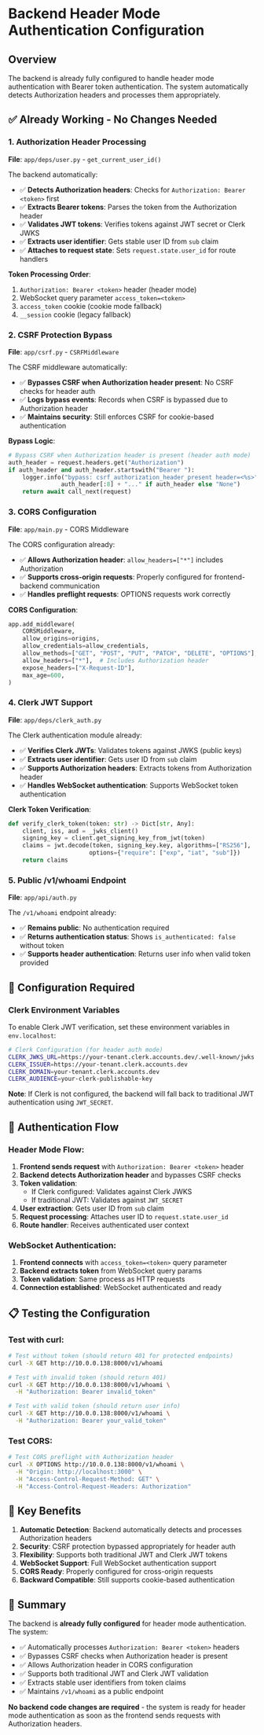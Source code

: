 # Backend Header Mode Authentication Configuration

## Overview
The backend is already fully configured to handle header mode authentication with Bearer token authentication. The system automatically detects Authorization headers and processes them appropriately.

## ✅ **Already Working - No Changes Needed**

### 1. Authorization Header Processing
**File**: `app/deps/user.py` - `get_current_user_id()`

The backend automatically:
- ✅ **Detects Authorization headers**: Checks for `Authorization: Bearer <token>` first
- ✅ **Extracts Bearer tokens**: Parses the token from the Authorization header
- ✅ **Validates JWT tokens**: Verifies tokens against JWT secret or Clerk JWKS
- ✅ **Extracts user identifier**: Gets stable user ID from `sub` claim
- ✅ **Attaches to request state**: Sets `request.state.user_id` for route handlers

**Token Processing Order**:
1. `Authorization: Bearer <token>` header (header mode)
2. WebSocket query parameter `access_token=<token>`
3. `access_token` cookie (cookie mode fallback)
4. `__session` cookie (legacy fallback)

### 2. CSRF Protection Bypass
**File**: `app/csrf.py` - `CSRFMiddleware`

The CSRF middleware automatically:
- ✅ **Bypasses CSRF when Authorization header present**: No CSRF checks for header auth
- ✅ **Logs bypass events**: Records when CSRF is bypassed due to Authorization header
- ✅ **Maintains security**: Still enforces CSRF for cookie-based authentication

**Bypass Logic**:
```python
# Bypass CSRF when Authorization header is present (header auth mode)
auth_header = request.headers.get("Authorization")
if auth_header and auth_header.startswith("Bearer "):
    logger.info("bypass: csrf_authorization_header_present header=<%s>",
               auth_header[:8] + "..." if auth_header else "None")
    return await call_next(request)
```

### 3. CORS Configuration
**File**: `app/main.py` - CORS Middleware

The CORS configuration already:
- ✅ **Allows Authorization header**: `allow_headers=["*"]` includes Authorization
- ✅ **Supports cross-origin requests**: Properly configured for frontend-backend communication
- ✅ **Handles preflight requests**: OPTIONS requests work correctly

**CORS Configuration**:
```python
app.add_middleware(
    CORSMiddleware,
    allow_origins=origins,
    allow_credentials=allow_credentials,
    allow_methods=["GET", "POST", "PUT", "PATCH", "DELETE", "OPTIONS"],
    allow_headers=["*"],  # Includes Authorization header
    expose_headers=["X-Request-ID"],
    max_age=600,
)
```

### 4. Clerk JWT Support
**File**: `app/deps/clerk_auth.py`

The Clerk authentication module already:
- ✅ **Verifies Clerk JWTs**: Validates tokens against JWKS (public keys)
- ✅ **Extracts user identifier**: Gets user ID from `sub` claim
- ✅ **Supports Authorization headers**: Extracts tokens from Authorization header
- ✅ **Handles WebSocket authentication**: Supports WebSocket token authentication

**Clerk Token Verification**:
```python
def verify_clerk_token(token: str) -> Dict[str, Any]:
    client, iss, aud = _jwks_client()
    signing_key = client.get_signing_key_from_jwt(token)
    claims = jwt.decode(token, signing_key.key, algorithms=["RS256"],
                       options={"require": ["exp", "iat", "sub"]})
    return claims
```

### 5. Public /v1/whoami Endpoint
**File**: `app/api/auth.py`

The `/v1/whoami` endpoint already:
- ✅ **Remains public**: No authentication required
- ✅ **Returns authentication status**: Shows `is_authenticated: false` without token
- ✅ **Supports header authentication**: Returns user info when valid token provided

## 🔧 **Configuration Required**

### Clerk Environment Variables
To enable Clerk JWT verification, set these environment variables in `env.localhost`:

```bash
# Clerk Configuration (for header auth mode)
CLERK_JWKS_URL=https://your-tenant.clerk.accounts.dev/.well-known/jwks.json
CLERK_ISSUER=https://your-tenant.clerk.accounts.dev
CLERK_DOMAIN=your-tenant.clerk.accounts.dev
CLERK_AUDIENCE=your-clerk-publishable-key
```

**Note**: If Clerk is not configured, the backend will fall back to traditional JWT authentication using `JWT_SECRET`.

## 🔄 **Authentication Flow**

### Header Mode Flow:
1. **Frontend sends request** with `Authorization: Bearer <token>` header
2. **Backend detects Authorization header** and bypasses CSRF checks
3. **Token validation**:
   - If Clerk configured: Validates against Clerk JWKS
   - If traditional JWT: Validates against `JWT_SECRET`
4. **User extraction**: Gets user ID from `sub` claim
5. **Request processing**: Attaches user ID to `request.state.user_id`
6. **Route handler**: Receives authenticated user context

### WebSocket Authentication:
1. **Frontend connects** with `access_token=<token>` query parameter
2. **Backend extracts token** from WebSocket query params
3. **Token validation**: Same process as HTTP requests
4. **Connection established**: WebSocket authenticated and ready

## 📋 **Testing the Configuration**

### Test with curl:
```bash
# Test without token (should return 401 for protected endpoints)
curl -X GET http://10.0.0.138:8000/v1/whoami

# Test with invalid token (should return 401)
curl -X GET http://10.0.0.138:8000/v1/whoami \
  -H "Authorization: Bearer invalid_token"

# Test with valid token (should return user info)
curl -X GET http://10.0.0.138:8000/v1/whoami \
  -H "Authorization: Bearer your_valid_token"
```

### Test CORS:
```bash
# Test CORS preflight with Authorization header
curl -X OPTIONS http://10.0.0.138:8000/v1/whoami \
  -H "Origin: http://localhost:3000" \
  -H "Access-Control-Request-Method: GET" \
  -H "Access-Control-Request-Headers: Authorization"
```

## 🎯 **Key Benefits**

1. **Automatic Detection**: Backend automatically detects and processes Authorization headers
2. **Security**: CSRF protection bypassed appropriately for header auth
3. **Flexibility**: Supports both traditional JWT and Clerk JWT tokens
4. **WebSocket Support**: Full WebSocket authentication support
5. **CORS Ready**: Properly configured for cross-origin requests
6. **Backward Compatible**: Still supports cookie-based authentication

## 📝 **Summary**

The backend is **already fully configured** for header mode authentication. The system:

- ✅ Automatically processes `Authorization: Bearer <token>` headers
- ✅ Bypasses CSRF checks when Authorization header is present
- ✅ Allows Authorization header in CORS configuration
- ✅ Supports both traditional JWT and Clerk JWT validation
- ✅ Extracts stable user identifiers from token claims
- ✅ Maintains `/v1/whoami` as a public endpoint

**No backend code changes are required** - the system is ready for header mode authentication as soon as the frontend sends requests with Authorization headers.
